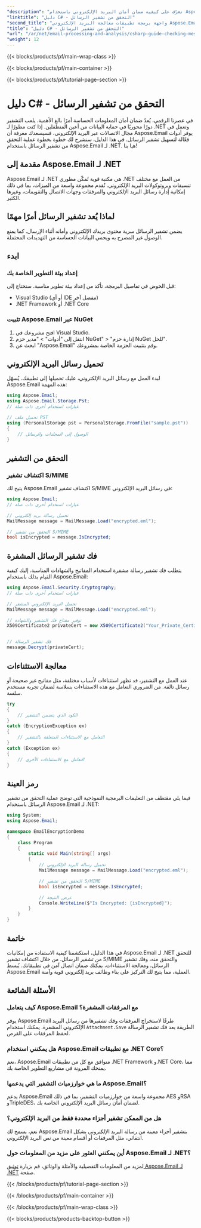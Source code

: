 ```yaml
---
"description": "تعرّف على كيفية ضمان أمان البريد الإلكتروني باستخدام Aspose.Email لـ .NET. تحقق من التشفير، وفك تشفير الرسائل، والمزيد."
"linktitle": "دليل C# - التحقق من تشفير الرسائل"
"second_title": "واجهة برمجة تطبيقات معالجة البريد الإلكتروني Aspose.Email .NET"
"title": "دليل C# - التحقق من تشفير الرسائل"
"url": "/ar/net/email-processing-and-analysis/csharp-guide-checking-messages-for-encryption/"
"weight": 12
---
```


{{< blocks/products/pf/main-wrap-class >}}

{{< blocks/products/pf/main-container >}}

{{< blocks/products/pf/tutorial-page-section >}}

# دليل C# - التحقق من تشفير الرسائل


في عصرنا الرقمي، يُعدّ ضمان أمان المعلومات الحساسة أمرًا بالغ الأهمية. يلعب التشفير دورًا محوريًا في حماية البيانات من أعين المتطفلين. إذا كنت مطورًا لـ .NET وتعمل في مجال الاتصالات عبر البريد الإلكتروني، فسيسعدك معرفة أن Aspose.Email يوفر أدوات فعّالة لتسهيل تشفير الرسائل. في هذا الدليل، سنشرح لك خطوة بخطوة عملية التحقق من تشفير الرسائل باستخدام Aspose.Email لـ .NET. هيا بنا!

## مقدمة إلى Aspose.Email لـ .NET

Aspose.Email لـ .NET هي مكتبة قوية تُمكّن مطوري .NET من العمل مع مختلف تنسيقات وبروتوكولات البريد الإلكتروني. تُقدم مجموعة واسعة من الميزات، بما في ذلك إمكانية إدارة رسائل البريد الإلكتروني والمرفقات وجهات الاتصال والتقويمات، وغيرها الكثير.

## لماذا يُعد تشفير الرسائل أمرًا مهمًا

يضمن تشفير الرسائل سرية محتوى بريدك الإلكتروني وأمانه أثناء الإرسال. كما يمنع الوصول غير المصرح به ويحمي البيانات الحساسة من التهديدات المحتملة.

## ابدء

### إعداد بيئة التطوير الخاصة بك

قبل الخوض في تفاصيل البرمجة، تأكد من إعداد بيئة تطوير مناسبة. ستحتاج إلى:

- Visual Studio (أو أي IDE مفضل آخر)
- .NET Framework أو .NET Core

### تثبيت Aspose.Email عبر NuGet

1. افتح مشروعك في Visual Studio.
2. انتقل إلى "أدوات" > "مدير حزم NuGet" > "إدارة حزم NuGet للحل".
3. ابحث عن "Aspose.Email" وقم بتثبيت الحزمة الخاصة بمشروعك.

## تحميل رسائل البريد الإلكتروني

لبدء العمل مع رسائل البريد الإلكتروني، عليك تحميلها إلى تطبيقك. يُسهّل Aspose.Email هذه المهمة:

```csharp
using Aspose.Email;
using Aspose.Email.Storage.Pst;
// عبارات استخدام أخرى ذات صلة

// تحميل ملف PST
using (PersonalStorage pst = PersonalStorage.FromFile("sample.pst"))
{
    // الوصول إلى المجلدات والرسائل
}
```

## التحقق من التشفير

### اكتشاف تشفير S/MIME

يتيح لك Aspose.Email اكتشاف تشفير S/MIME في رسائل البريد الإلكتروني:

```csharp
using Aspose.Email;
// عبارات استخدام أخرى ذات صلة

// تحميل رسالة بريد إلكتروني
MailMessage message = MailMessage.Load("encrypted.eml");

// التحقق من تشفير S/MIME
bool isEncrypted = message.IsEncrypted;
```

## فك تشفير الرسائل المشفرة

يتطلب فك تشفير رسالة مشفرة استخدام المفاتيح والشهادات المناسبة. إليك كيفية القيام بذلك باستخدام Aspose.Email:

```csharp
using Aspose.Email.Security.Cryptography;
// عبارات استخدام أخرى ذات صلة

// تحميل البريد الإلكتروني المشفر
MailMessage message = MailMessage.Load("encrypted.eml");

// توفير مفتاح فك التشفير والشهادة
X509Certificate2 privateCert = new X509Certificate2("Your_Private_Certificate_File" );


// فك تشفير الرسالة
message.Decrypt(privateCert);
```

## معالجة الاستثناءات

عند العمل مع التشفير، قد تظهر استثناءات لأسباب مختلفة، مثل مفاتيح غير صحيحة أو رسائل تالفة. من الضروري التعامل مع هذه الاستثناءات بسلاسة لضمان تجربة مستخدم سلسة.

```csharp
try
{
    // الكود الذي يتضمن التشفير
}
catch (EncryptionException ex)
{
    // التعامل مع الاستثناءات المتعلقة بالتشفير
}
catch (Exception ex)
{
    // التعامل مع الاستثناءات الأخرى
}
```

## رمز العينة

فيما يلي مقتطف من التعليمات البرمجية النموذجية التي توضح عملية التحقق من تشفير الرسائل باستخدام Aspose.Email لـ .NET:

```csharp
using System;
using Aspose.Email;

namespace EmailEncryptionDemo
{
    class Program
    {
        static void Main(string[] args)
        {
            // تحميل رسالة البريد الإلكتروني
            MailMessage message = MailMessage.Load("encrypted.eml");

            // التحقق من تشفير S/MIME
            bool isEncrypted = message.IsEncrypted;

            // عرض النتيجة
            Console.WriteLine($"Is Encrypted: {isEncrypted}");
        }
    }
}
```

## خاتمة

في هذا الدليل، استكشفنا كيفية الاستفادة من إمكانيات Aspose.Email لـ .NET للتحقق من تشفير الرسائل. من خلال اكتشاف تشفير S/MIME والتحقق منه، وفك تشفير الرسائل، ومعالجة الاستثناءات، يمكنك ضمان اتصال آمن في تطبيقاتك. يُبسط Aspose.Email العملية، مما يتيح لك التركيز على بناء وظائف بريد إلكتروني قوية وآمنة.

## الأسئلة الشائعة

### كيف يتعامل Aspose.Email مع المرفقات المشفرة؟

يوفر Aspose.Email طرقًا لاستخراج المرفقات وفك تشفيرها من رسائل البريد الإلكتروني المشفرة. يمكنك استخدام `Attachment.Save` الطريقة بعد فك تشفير الرسالة لحفظ المرفقات على القرص.

### هل يمكنني استخدام Aspose.Email مع تطبيقات .NET Core؟

نعم، Aspose.Email متوافق مع كل من تطبيقات .NET Framework و.NET Core، مما يمنحك المرونة في مشاريع التطوير الخاصة بك.

### ما هي خوارزميات التشفير التي يدعمها Aspose.Email؟

يدعم Aspose.Email مجموعة واسعة من خوارزميات التشفير، بما في ذلك AES وRSA وTripleDES، لضمان أمان رسائل البريد الإلكتروني الخاصة بك.

### هل من الممكن تشفير أجزاء محددة فقط من البريد الإلكتروني؟

نعم، يسمح لك Aspose.Email بتشفير أجزاء معينة من رسالة البريد الإلكتروني بشكل انتقائي، مثل المرفقات أو أقسام معينة من نص البريد الإلكتروني.

### أين يمكنني العثور على مزيد من المعلومات حول Aspose.Email لـ .NET؟

لمزيد من المعلومات التفصيلية والأمثلة والوثائق، قم بزيارة [توثيق Aspose.Email لـ .NET](https://reference.aspose.com/email/net) صفحة.

{{< /blocks/products/pf/tutorial-page-section >}}

{{< /blocks/products/pf/main-container >}}

{{< /blocks/products/pf/main-wrap-class >}}

{{< blocks/products/products-backtop-button >}}